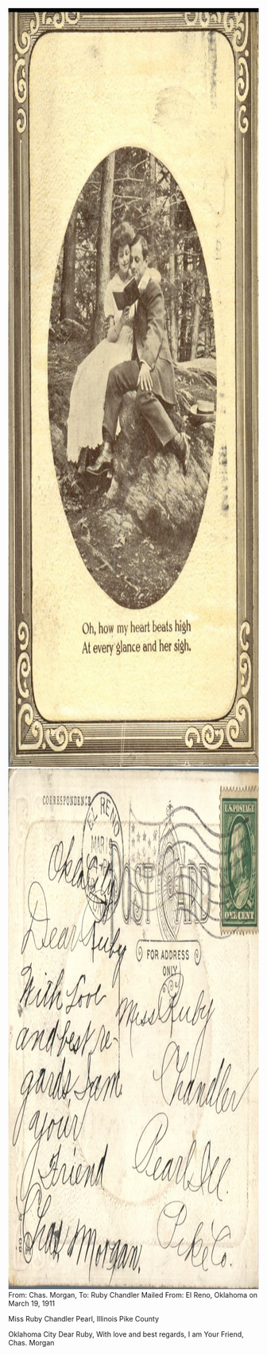 <html><body><a href="/wp-content/uploads/2014/04/postcard-2014-20140425_18172230_01101.jpg"><img class="alignnone size-full wp-image-417" src="/wp-content/uploads/2014/04/postcard-2014-20140425_18172230_01101.jpg" alt="postcard-2014-20140425_18172230_0110" width="1031" height="1526"></a> <a href="/wp-content/uploads/2014/04/postcard-2014-20140425_18173006_0111.jpg"><img class="alignnone size-full wp-image-416" src="/wp-content/uploads/2014/04/postcard-2014-20140425_18173006_0111.jpg" alt="postcard-2014-20140425_18173006_0111" width="1551" height="1047"></a>From: Chas. Morgan, To: Ruby Chandler
Mailed From: El Reno, Oklahoma on March 19, 1911

Miss Ruby Chandler
Pearl, Illinois
Pike County

Oklahoma City
Dear Ruby,
With love and best regards, I am
Your Friend,
Chas. Morgan

 </body></html>